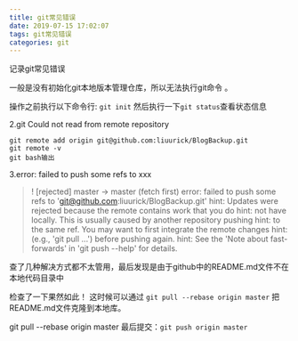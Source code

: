```yaml
---
title: git常见错误
date: 2019-07-15 17:02:07
tags: git常见错误
categories: git
---
```


记录git常见错误

<!--more-->

一般是没有初始化git本地版本管理仓库，所以无法执行git命令 。

操作之前执行以下命令行: `git init` 
然后执行一下`git status`查看状态信息



2.git Could not read from remote repository

```
git remote add origin git@github.com:liuurick/BlogBackup.git
git remote -v
git bash输出
```



3.error: failed to push some refs to xxx

> ! [rejected]        master -> master (fetch first)
> error: failed to push some refs to 'git@github.com:liuurick/BlogBackup.git'
> hint: Updates were rejected because the remote contains work that you do
> hint: not have locally. This is usually caused by another repository pushing
> hint: to the same ref. You may want to first integrate the remote changes
> hint: (e.g., 'git pull ...') before pushing again.
> hint: See the 'Note about fast-forwards' in 'git push --help' for details.


查了几种解决方式都不太管用，最后发现是由于github中的README.md文件不在本地代码目录中

检查了一下果然如此！
这时候可以通过 `git pull --rebase origin master` 把README.md文件克隆到本地库。

git pull --rebase origin master
最后提交：`git push origin master`